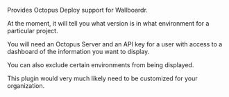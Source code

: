 Provides Octopus Deploy support for Wallboardr.

At the moment, it will tell you what version is in what environment for a particular project.

You will need an Octopus Server and an API key for a user with access to a dashboard of the information you want to display.

You can also exclude certain environments from being displayed.

This plugin would very much likely need to be customized for your organization.
